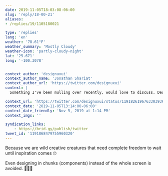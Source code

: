 ```yaml
---
date: 2019-11-05T18:03:08-06:00
slug: 'reply/18-00-21'
aliases:
- /replies/19/1105180021

type: 'replies'
lang: 'en'
weather: '78.61°F'
weather_summary: 'Mostly Cloudy'
weather-icon: 'partly-cloudy-night'
lat: '25.671'
long: '-100.3078'


context_author: 'designuxui'
context_author_name: 'Jonathan Shariat'
context_author_url: 'https://twitter.com/designuxui'
context: |
  Something I've been mulling over recently, would love to discuss. Design is slowly learning lessons that engineering teams have already solved. Why don't we embrace them more? Versioning✅, components✅, documentation🤷‍♂️, ticketing🚫, agile planning🚫, architecture reviews🚫etc

context_url: 'https://twitter.com/designuxui/status/1191826196763303936?s=12'
context_date: '2019-11-05T13:14:00-06:00'
context_date_friendly: 'Nov 5, 2019 at 1:14 PM'
context_imgs: ''

syndication_links:
    - https://brid.gy/publish/twitter
tweet_id: '1191868479755960320'
---
```

Because we are wild creative creatures that need complete freedom to wait until inspiration comes 🙄

Even designing in chunks (components) instead of the whole screen is avoided. 🤦🏻‍♂️
